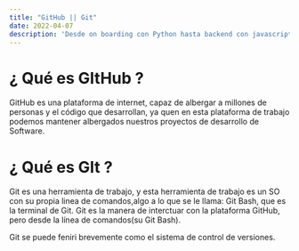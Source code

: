 ```yaml
---
title: "GitHub || Git"
date: 2022-04-07
description: 'Desde on boarding con Python hasta backend con javascript (NodeJS)'
---
```



# ¿ Qué es GItHub ?

GitHub es una plataforma de internet, capaz de albergar a millones de personas y el código que desarrollan,
ya quen en esta plataforma de trabajo podemos mantener albergados nuestros proyectos de desarrollo de Software.

# ¿ Qué es GIt ?

Git es una herramienta de trabajo, y esta herramienta de trabajo es un SO con su propia linea de comandos,algo a lo que se le llama: Git Bash, que es la terminal de Git.
Git es la manera de interctuar con la plataforma GitHub, pero desde la línea de comandos(su Git Bash).

Git se puede feniri brevemente como el sistema de control de versiones.
